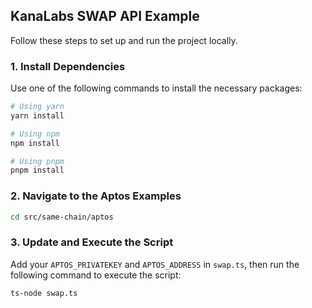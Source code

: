 ## KanaLabs SWAP API Example

Follow these steps to set up and run the project locally.

### 1. Install Dependencies

Use one of the following commands to install the necessary packages:

```bash
# Using yarn
yarn install

# Using npm
npm install

# Using pnpm
pnpm install
```

### 2. Navigate to the Aptos Examples 

```bash
cd src/same-chain/aptos
```

### 3. Update and Execute the Script

Add your `APTOS_PRIVATEKEY` and `APTOS_ADDRESS` in `swap.ts`, then run the following command to execute the script:

```bash
ts-node swap.ts
```